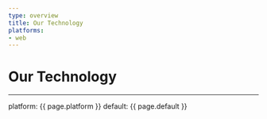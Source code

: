 ```yaml
---
type: overview
title: Our Technology
platforms:
- web
---
```


# Our Technology

------
platform: {{ page.platform }}
default: {{ page.default }}